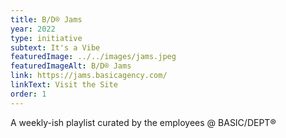```yaml
---
title: B/D® Jams
year: 2022
type: initiative
subtext: It's a Vibe
featuredImage: ../../images/jams.jpeg
featuredImageAlt: B/D® Jams
link: https://jams.basicagency.com/
linkText: Visit the Site
order: 1
---
```

A weekly-ish playlist curated by the employees @ BASIC/DEPT®